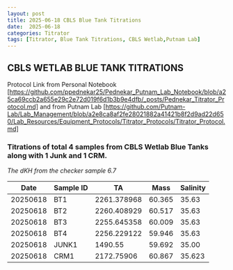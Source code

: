 ```yaml
---
layout: post
title: 2025-06-18 CBLS Blue Tank Titrations
date:  2025-06-18 
categories: Titrator
tags: [Titrator, Blue Tank Titrations, CBLS Wetlab,Putnam Lab]
---
```

## CBLS WETLAB BLUE TANK TITRATIONS

Protocol Link from Personal Notebook [https://github.com/ppednekar25/Pednekar_Putnam_Lab_Notebook/blob/a25ca69ccb2a655e29c2e72d019f6d1b3b9e4dfb/_posts/Pednekar_Titrator_Protocol.md] and 
from Putnam Lab [https://github.com/Putnam-Lab/Lab_Management/blob/a2e8ca8af2fe28021882a41421b8f2d9ad22d650/Lab_Resources/Equipment_Protocols/Titrator_Protocols/Titrator_Protocol.md]

### Titrations of total 4 samples from CBLS Wetlab Blue Tanks along with 1 Junk and 1 CRM.

 *The dKH from the checker sample 6.7*
 
 
 |Date | Sample ID                   | TA | Mass | Salinity |
|-----------|---------------------------|------------|------------|--------------|
| 20250618 | BT1	|  2261.378968    | 60.365 |   35.63 |
| 20250618 | BT2  |  2260.408929   |   60.517  | 35.63  |
| 20250618 | BT3  | 2255.645358  | 60.009      |   35.63      |
| 20250618 | BT4  |   2256.229122     | 59.946  |  35.63     |
| 20250618 | JUNK1 |   1490.55 | 59.692       |   35.00      |
| 20250618 | CRM1 |   2172.75906    | 60.867  |      35.623    |
